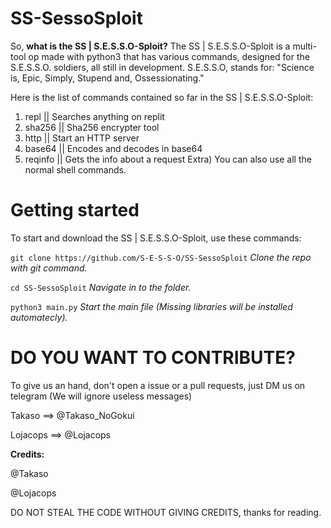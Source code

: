 # SS-SessoSploit

So, **what is the SS | S.E.S.S.O-Sploit?**
The SS | S.E.S.S.O-Sploit is a multi-tool op made with python3 that has various commands, designed for the S.E.S.S.O. soldiers, all still in development.
S.E.S.S.O, stands for: "Science is, Epic, Simply, Stupend and, Ossessionating."

Here is the list of commands contained so far in the SS | S.E.S.S.O-Sploit:
1) repl || Searches anything on replit
2) sha256 || Sha256 encrypter tool
3) http || Start an HTTP server
4) base64 || Encodes and decodes in base64
5) reqinfo || Gets the info about a request
Extra) You can also use all the normal shell commands.

# Getting started

To start and download the SS | S.E.S.S.O-Sploit, use these commands:

`git clone https://github.com/S-E-S-S-O/SS-SessoSploit` _Clone the repo with git command._

`cd SS-SessoSploit` _Navigate in to the folder._

`python3 main.py` _Start the main file (Missing libraries will be installed automatecly)._

# DO YOU WANT TO CONTRIBUTE?
To give us an hand, don't open a issue or a pull requests, just DM us on telegram (We will ignore useless messages)

Takaso ==> @Takaso_NoGokui

Lojacops ==> @Lojacops

**Credits:**

@Takaso

@Lojacops

DO NOT STEAL THE CODE WITHOUT GIVING CREDITS, thanks for reading.
